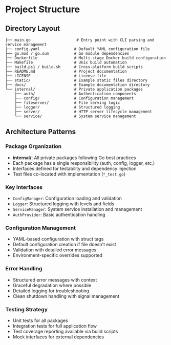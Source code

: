 # Project Structure

## Directory Layout

```
├── main.go                    # Entry point with CLI parsing and service management
├── config.yaml               # Default YAML configuration file
├── go.mod / go.sum           # Go module dependencies
├── Dockerfile                # Multi-stage Docker build configuration
├── Makefile                  # Unix build automation
├── build.ps1 / build.sh      # Cross-platform build scripts
├── README.md                 # Project documentation
├── LICENSE                   # License file
├── static/                   # Example static files directory
├── docs/                     # Example documentation directory
└── internal/                 # Private application packages
    ├── auth/                 # Authentication components
    ├── config/               # Configuration management
    ├── fileserver/           # File serving logic
    ├── logger/               # Structured logging
    ├── server/               # HTTP server lifecycle management
    └── service/              # System service management
```

## Architecture Patterns

### Package Organization
- **internal/**: All private packages following Go best practices
- Each package has a single responsibility (auth, config, logger, etc.)
- Interfaces defined for testability and dependency injection
- Test files co-located with implementation (`*_test.go`)

### Key Interfaces
- `ConfigManager`: Configuration loading and validation
- `Logger`: Structured logging with levels and fields
- `ServiceManager`: System service installation and management
- `AuthProvider`: Basic authentication handling

### Configuration Management
- YAML-based configuration with struct tags
- Default configuration creation if file doesn't exist
- Validation with detailed error messages
- Environment-specific overrides supported

### Error Handling
- Structured error messages with context
- Graceful degradation where possible
- Detailed logging for troubleshooting
- Clean shutdown handling with signal management

### Testing Strategy
- Unit tests for all packages
- Integration tests for full application flow
- Test coverage reporting available via build scripts
- Mock interfaces for external dependencies